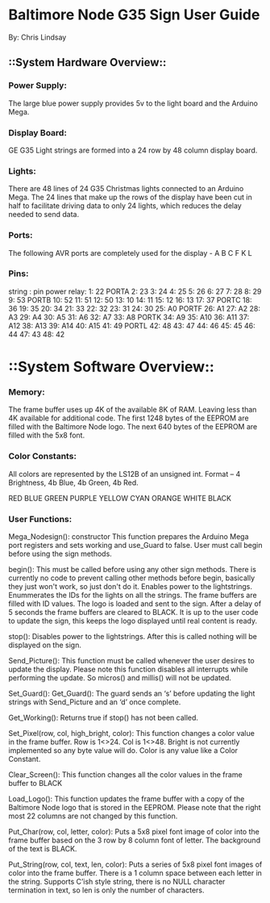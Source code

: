 # Baltimore Node G35 Sign User Guide
By: Chris Lindsay

## ::System Hardware Overview::

### Power Supply:
The large blue power supply provides 5v to the light board and the Arduino Mega.

### Display Board:
GE G35 Light strings are formed into a 24 row by 48 column display board.

### Lights:
There are 48 lines of 24 G35 Christmas lights connected to an Arduino Mega. The 24 lines that make up the rows of the display have been cut in half to facilitate driving data to only 24 lights, which reduces the delay needed to send data.

### Ports:
The following AVR ports are completely used for the display - A B C F K L

### Pins:
string : pin
power relay: 
1: 22		PORTA
2: 23
3: 24
4: 25
5: 26
6: 27
7: 28
8: 29
9: 53		PORTB
10: 52
11: 51
12: 50
13: 10
14: 11
15: 12
16: 13
17: 37		PORTC
18: 36
19: 35
20: 34
21: 33
22: 32
23: 31
24: 30
25: A0		PORTF
26: A1
27: A2
28: A3
29: A4
30: A5
31: A6
32: A7
33: A8		PORTK
34: A9
35: A10
36: A11
37: A12
38: A13
39: A14
40: A15
41: 49		PORTL
42: 48
43: 47
44: 46
45: 45
46: 44
47: 43
48: 42

# ::System Software Overview::

### Memory:
The frame buffer uses up 4K of the available 8K of RAM. Leaving less than 4K available for additional code.
The first 1248 bytes of the EEPROM are filled with the Baltimore Node logo. The next 640 bytes of the EEPROM are filled with the 5x8 font.

### Color Constants:
All colors are represented by the LS12B of an unsigned int. Format – 4 Brightness, 4b Blue, 4b Green, 4b Red.

RED  BLUE  GREEN  PURPLE  YELLOW  CYAN  ORANGE  WHITE  BLACK

### User Functions:
Mega_Nodesign(): constructor
This function prepares the Arduino Mega port registers and sets working and use_Guard to false. User must call begin before using the sign methods.

begin():
This must be called before using any other sign methods. There is currently no code to prevent calling other methods before begin, basically they just won't work, so just don't do it.
Enables power to the lightstrings. Enummerates the IDs for the lights on all the strings. The frame buffers are filled with ID values. The logo is loaded and sent to the sign. After a delay of 5 seconds the frame buffers are cleared to BLACK. It is up to the user code to update the sign, this keeps the logo displayed until real content is ready.

stop():
Disables power to the lightstrings. After this is called nothing will be displayed on the sign.

Send_Picture():
This function must be called whenever the user desires to update the display. Please note this function disables all interrupts while performing the update. So micros() and millis() will not be updated.

Set_Guard(): Get_Guard():
The guard sends an ‘s’ before updating the light strings with Send_Picture and an ‘d’ once complete.

Get_Working():
Returns true if stop() has not been called.

Set_Pixel(row, col, high_bright, color):
This function changes a color value in the frame buffer. Row is 1<>24. Col is 1<>48. Bright is not currently implemented so any byte value will do. Color is any value like a Color Constant.

Clear_Screen():
This function changes all the color values in the frame buffer to BLACK

Load_Logo():
This function updates the frame buffer with a copy of the Baltimore Node logo that is stored in the EEPROM. Please note that the right most 22 columns are not changed by this function.

Put_Char(row, col, letter, color):
Puts a 5x8 pixel font image of color into the frame buffer based on the 3 row by 8 column font of letter. The background of the text is BLACK.

Put_String(row, col, text, len, color):
Puts a series of 5x8 pixel font images of color into the frame buffer. There is a 1 column space between each letter in the string. Supports C’ish style string, there is no NULL character termination in text, so len is only the number of characters.

